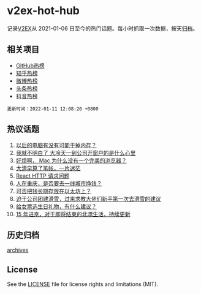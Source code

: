 # v2ex-hot-hub

 记录[V2EX](https://www.v2ex.com/)从 2021-01-06 日至今的热门话题。每小时抓取一次数据，按天[归档](archives)。
 
 ## 相关项目

- [GitHub热榜](https://github.com/lonnyzhang423/github-hot-hub)
- [知乎热榜](https://github.com/lonnyzhang423/zhihu-hot-hub)
- [微博热榜](https://github.com/lonnyzhang423/weibo-hot-hub)
- [头条热榜](https://github.com/lonnyzhang423/toutiao-hot-hub)
- [抖音热榜](https://github.com/lonnyzhang423/douyin-hot-hub)


 `更新时间：2022-01-11 12:08:20 +0800`

## 热议话题

1. [以后的电脑有没有可能干掉内存？](https://www.v2ex.com/t/827298)
1. [我就不明白了 大冷天一到公司开窗户的是什么心里](https://www.v2ex.com/t/827466)
1. [好烦啊， Mac 为什么没有一个完美的浏览器？](https://www.v2ex.com/t/827395)
1. [大清早算了笔帐，一片迷茫](https://www.v2ex.com/t/827464)
1. [React HTTP 请求问题](https://www.v2ex.com/t/827424)
1. [人在重庆，是否要去一线城市挣钱？](https://www.v2ex.com/t/827471)
1. [可否把钱长期存放在以太坊上？](https://www.v2ex.com/t/827392)
1. [迫于公司团建滑雪，过来求教大佬们新手第一次去滑雪的建议](https://www.v2ex.com/t/827478)
1. [给女票选生日礼物，有什么建议？](https://www.v2ex.com/t/827418)
1. [15 年进京，对于即将结束的北漂生活，持续更新](https://www.v2ex.com/t/827383)

## 历史归档

[archives](archives)

## License

See the [LICENSE](LICENSE) file for license rights and limitations (MIT).
